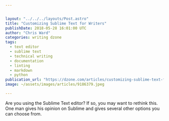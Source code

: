 ```yaml
---


layout: "../../../layouts/Post.astro"
title: "Customizing Sublime Text for Writers"
publishDate: 2018-05-28 16:01:00 UTC
author: "Chris Ward"
categories: writing dzone
tags:
  - text editor
  - sublime text
  - technical writing
  - documentation
  - linting
  - markdown
  - python
publication_url: "https://dzone.com/articles/customizing-sublime-text-for-writers"
image: ~/assets/images/articles/9186379.jpeg

---
```

Are you using the Sublime Text editor? If so, you may want to rethink this. One man gives his opinion on Sublime and gives several other options you can choose from.

